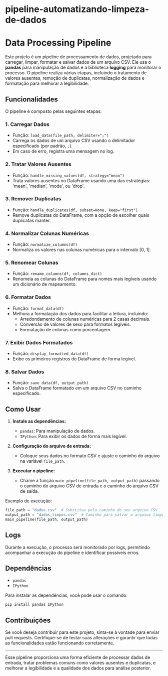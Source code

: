 # pipeline-automatizando-limpeza-de-dados

# Data Processing Pipeline

Este projeto é um pipeline de processamento de dados, projetado para carregar, limpar, formatar e salvar dados de um arquivo CSV. Ele usa o **pandas** para manipulação de dados e a biblioteca **logging** para monitorar o processo. O pipeline realiza várias etapas, incluindo o tratamento de valores ausentes, remoção de duplicatas, normalização de dados e formatação para melhorar a legibilidade.

## Funcionalidades

O pipeline é composto pelas seguintes etapas:

### 1. **Carregar Dados**
   - Função: `load_data(file_path, delimiter=";")`
   - Carrega os dados de um arquivo CSV usando o delimitador especificado (por padrão, `;`).
   - Em caso de erro, registra uma mensagem no log.

### 2. **Tratar Valores Ausentes**
   - Função: `handle_missing_values(df, strategy="mean")`
   - Trata valores ausentes no DataFrame usando uma das estratégias: 'mean', 'median', 'mode', ou 'drop'.

### 3. **Remover Duplicatas**
   - Função: `handle_duplicates(df, subset=None, keep="first")`
   - Remove duplicatas do DataFrame, com a opção de escolher quais duplicatas manter.

### 4. **Normalizar Colunas Numéricas**
   - Função: `normalize_columns(df)`
   - Normaliza os valores nas colunas numéricas para o intervalo [0, 1].

### 5. **Renomear Colunas**
   - Função: `rename_columns(df, columns_dict)`
   - Renomeia as colunas do DataFrame para nomes mais legíveis usando um dicionário de mapeamento.

### 6. **Formatar Dados**
   - Função: `format_data(df)`
   - Melhora a formatação dos dados para facilitar a leitura, incluindo:
     - Arredondamento de colunas numéricas para 2 casas decimais.
     - Conversão de valores de sexo para formatos legíveis.
     - Formatação de colunas como porcentagem.

### 7. **Exibir Dados Formatados**
   - Função: `display_formatted_data(df)`
   - Exibe os primeiros registros do DataFrame de forma legível.

### 8. **Salvar Dados**
   - Função: `save_data(df, output_path)`
   - Salva o DataFrame formatado em um arquivo CSV no caminho especificado.

## Como Usar

1. **Instale as dependências:**
   - `pandas`: Para manipulação de dados.
   - `IPython`: Para exibir os dados de forma mais legível.

2. **Configuração do arquivo de entrada:**
   - Coloque seus dados no formato CSV e ajuste o caminho do arquivo na variável `file_path`.

3. **Executar o pipeline:**
   - Chame a função `main_pipeline(file_path, output_path)` passando o caminho do arquivo CSV de entrada e o caminho do arquivo CSV de saída.

Exemplo de execução:

```python
file_path = "dados.csv"  # Substitua pelo caminho do seu arquivo CSV
output_path = "dados_limpos.csv"  # Caminho para salvar o arquivo limpo
main_pipeline(file_path, output_path)
```

## Logs

Durante a execução, o processo será monitorado por logs, permitindo acompanhar a execução do pipeline e identificar possíveis erros.

## Dependências

- `pandas`
- `IPython`

Para instalar as dependências, você pode usar o comando:

```bash
pip install pandas IPython
```

## Contribuições

Se você deseja contribuir para este projeto, sinta-se à vontade para enviar pull requests. Certifique-se de testar suas alterações e garantir que todas as funcionalidades estão funcionando corretamente.

---

Esse pipeline proporciona uma forma eficiente de processar dados de entrada, tratar problemas comuns como valores ausentes e duplicatas, e melhorar a legibilidade e a qualidade dos dados para análise posterior.
